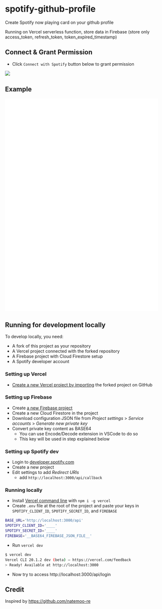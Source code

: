 # spotify-github-profile

Create Spotify now playing card on your github profile



Running on Vercel serverless function, store data in Firebase (store only access_token, refresh_token, token_expired_timestamp)

## Connect & Grant Permission

- Click `Connect with Spotify` button below to grant permission

[<img src="/img/btn-spotify.png">](https://spotify-github-profile.vercel.app/api/login)

## Example

![spotify-github-profile](/img/example.svg)

## Running for development locally

To develop locally, you need:

- A fork of this project as your repository
- A Vercel project connected with the forked repository
- A Firebase project with Cloud Firestore setup
- A Spotify developer account

### Setting up Vercel

- [Create a new Vercel project by importing](https://vercel.com/import) the forked project on GitHub

### Setting up Firebase

- Create [a new Firebase project](https://console.firebase.google.com/u/0/)
- Create a new Cloud Firestore in the project
- Download configuration JSON file from _Project settings_ > _Service accounts_ > _Generate new private key_
- Convert private key content as BASE64
  - You can use Encode/Decode extension in VSCode to do so
  - This key will be used in step explained below

### Setting up Spotify dev

- Login to [developer.spotify.com](https://developer.spotify.com/dashboard/applications)
- Create a new project
- Edit settings to add _Redirect URIs_
  - add `http://localhost:3000/api/callback`

### Running locally

- Install [Vercel command line](https://vercel.com/download) with `npm i -g vercel`
- Create `.env` file at the root of the project and paste your keys in `SPOTIFY_CLIENT_ID`, `SPOTIFY_SECRET_ID`, and `FIREBASE`

```sh
BASE_URL='http://localhost:3000/api'
SPOTIFY_CLIENT_ID='____'
SPOTIFY_SECRET_ID='____'
FIREBASE='__BASE64_FIREBASE_JSON_FILE__'
```

- Run `vercel dev`

```sh
$ vercel dev
Vercel CLI 20.1.2 dev (beta) — https://vercel.com/feedback
> Ready! Available at http://localhost:3000
```

- Now try to access http://localhost:3000/api/login

## Credit

Inspired by https://github.com/natemoo-re
